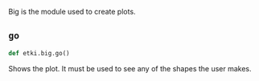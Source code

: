 Big is the module used to create plots.

## `go`
```py
def etki.big.go()
```
Shows the plot. It must be used to see any of the shapes the user makes.
